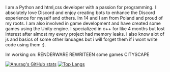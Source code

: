 I am a Python and html,css developer with a passion for programming. 
I absolutely love Discord and enjoy creating bots to enhance the Discord experience for myself and others.
Im 14 and I am from Poland and proud of my roots.
I am also involved in game development and have created some games using the Unity engine.
I specialized in c++ for like 4 months but lost interest after almost my every project had memory leaks.
i also know alot of js and basics of some other lanuages but i will forget them if i wont write code using them :).

Im working on:
RENDERWARE REWRITEEN
some games
CITYSCAPE




[![Anurag's GitHub stats](https://github-readme-stats.vercel.app/api?username=papaj2139)](https://github.com/anuraghazra/github-readme-stats)
[![Top Langs](https://github-readme-stats-git-masterrstaa-rickstaa.vercel.app/api/top-langs/?username=papaj2139)](https://github.com/anuraghazra/github-readme-stats)



 
